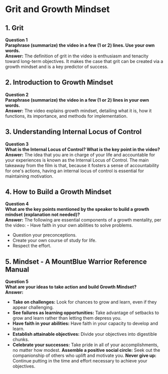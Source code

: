 # Grit and Growth Mindset

## 1. Grit

**Question 1**  
**Paraphrase (summarize) the video in a few (1 or 2) lines. Use your own words.**  
**Answer:** The definition of grit in the video is enthusiasm and tenacity toward long-term objectives. It makes the case that grit can be created via a growth mindset and is a key predictor of success.
## 2. Introduction to Growth Mindset

**Question 2**  
**Paraphrase (summarize) the video in a few (1 or 2) lines in your own words.**  
**Answer:** The video explains growth mindset, detailing what it is, how it functions, its importance, and methods for implementation.

## 3. Understanding Internal Locus of Control

**Question 3**  
**What is the Internal Locus of Control? What is the key point in the video?**  
**Answer:** The idea that you are in charge of your life and accountable for your experiences is known as the Internal Locus of Control. The main takeaway from the film is that, because it fosters a sense of accountability for one's actions, having an internal locus of control is essential for maintaining motivation.
## 4. How to Build a Growth Mindset

**Question 4**  
**What are the key points mentioned by the speaker to build a growth mindset (explanation not needed)?**  
**Answer:** The following are essential components of a growth mentality, per the video: - Have faith in your own abilities to solve problems.
- Question your preconceptions.
- Create your own course of study for life.
- Respect the effort.

## 5. Mindset - A MountBlue Warrior Reference Manual

**Question 5**  
**What are your ideas to take action and build Growth Mindset?**  
**Answer:**
- **Take on challenges:** Look for chances to grow and learn, even if they appear challenging.
- **See failures as learning opportunities:** Take advantage of setbacks to grow and learn rather than letting them depress you.
- **Have faith in your abilities:** Have faith in your capacity to develop and learn.
- **Establish attainable objectives:** Divide your objectives into digestible chunks.
- **Celebrate your successes:** Take pride in all of your accomplishments, no matter how modest.
**Assemble a positive social circle:** Seek out the companionship of others who uplift and motivate you.
**Never give up:** Continue putting in the time and effort necessary to achieve your objectives.